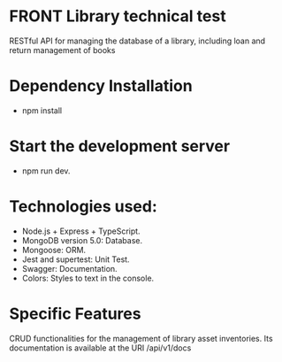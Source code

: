 # FRONT Library technical test

RESTful API for managing the database of a library, including loan and return management of books

# Dependency Installation

 - npm install 

# Start the development server

 - npm run dev.

# Technologies used: 

 - Node.js + Express + TypeScript.
 - MongoDB version 5.0: Database.
 - Mongoose: ORM. 
 - Jest and supertest: Unit Test. 
 - Swagger: Documentation. 
 - Colors: Styles to text in the console.

# Specific Features

CRUD functionalities for the management of library asset inventories. Its documentation is available at the URI /api/v1/docs